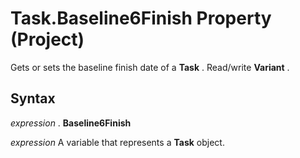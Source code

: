 
# Task.Baseline6Finish Property (Project)

Gets or sets the baseline finish date of a  **Task** . Read/write **Variant** .


## Syntax

 _expression_ . **Baseline6Finish**

 _expression_ A variable that represents a **Task** object.

